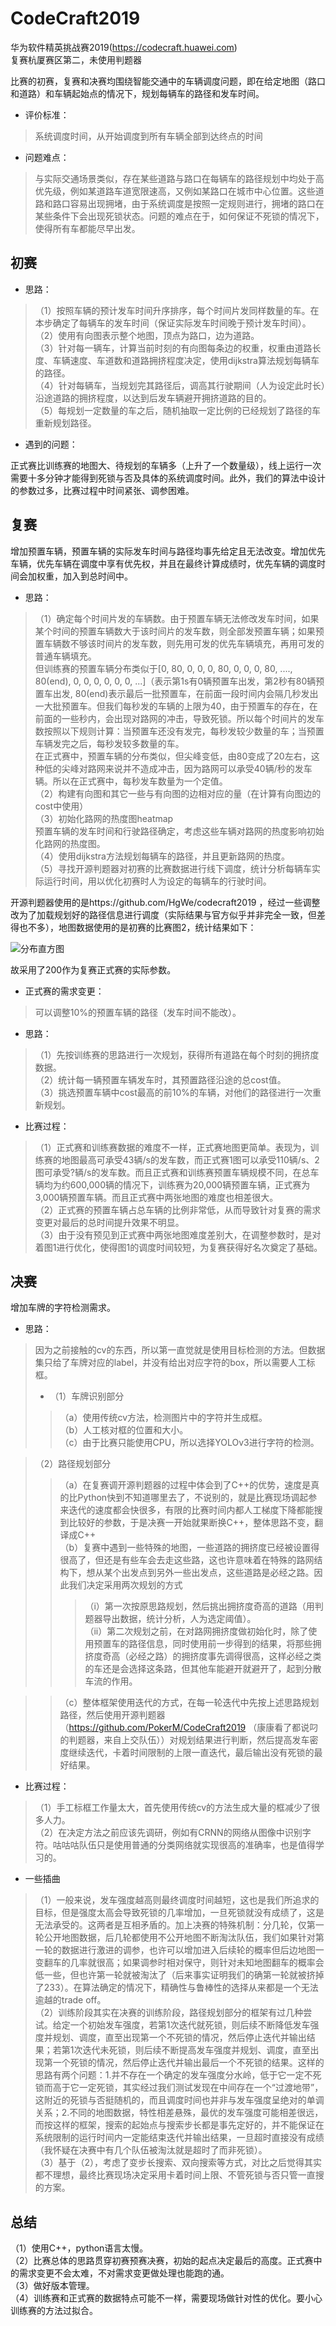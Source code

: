 
# CodeCraft2019
华为软件精英挑战赛2019(https://codecraft.huawei.com)<br>
复赛杭厦赛区第二，未使用判题器<br>

比赛的初赛，复赛和决赛均围绕智能交通中的车辆调度问题，即在给定地图（路口和道路）和车辆起始点的情况下，规划每辆车的路径和发车时间。<br>

* 评价标准：<br>

>系统调度时间，从开始调度到所有车辆全部到达终点的时间<br>

* 问题难点：<br>

>与实际交通场景类似，存在某些道路与路口在每辆车的路径规划中均处于高优先级，例如某道路车道宽限速高，又例如某路口在城市中心位置。这些道路和路口容易出现拥堵，由于系统调度是按照一定规则进行，拥堵的路口在某些条件下会出现死锁状态。问题的难点在于，如何保证不死锁的情况下，使得所有车都能尽早出发。

## 初赛

* 思路：<br>
>（1）按照车辆的预计发车时间升序排序，每个时间片发同样数量的车。在本步确定了每辆车的发车时间（保证实际发车时间晚于预计发车时间）。<br>
>（2）使用有向图表示整个地图，顶点为路口，边为道路。<br>
>（3）针对每一辆车，计算当前时刻的有向图每条边的权重，权重由道路长度、车辆速度、车道数和道路拥挤程度决定，使用dijkstra算法规划每辆车的路径。 <br>
>（4）针对每辆车，当规划完其路径后，调高其行驶期间（人为设定此时长）沿途道路的拥挤程度，以达到后发车辆避开拥挤道路的目的。<br>
>（5）每规划一定数量的车之后，随机抽取一定比例的已经规划了路径的车重新规划路径。<br>


* 遇到的问题：<br>

正式赛比训练赛的地图大、待规划的车辆多（上升了一个数量级），线上运行一次需要十多分钟才能得到死锁与否及具体的系统调度时间。此外，我们的算法中设计的参数过多，比赛过程中时间紧张、调参困难。

## 复赛

增加预置车辆，预置车辆的实际发车时间与路径均事先给定且无法改变。增加优先车辆，优先车辆在调度中享有优先权，并且在最终计算成绩时，优先车辆的调度时间会加权重，加入到总时间中。<br>

* 思路：<br>
>（1）确定每个时间片发的车辆数。由于预置车辆无法修改发车时间，如果某个时间的预置车辆数大于该时间片的发车数，则全部发预置车辆；如果预置车辆数不够该时间片的发车数，则先用可发的优先车辆填充，再用可发的普通车辆填充。<br>
>但训练赛的预置车辆分布类似于[0, 80, 0, 0, 0, 80, 0, 0, 0, 80, ...., 80(end), 0, 0, 0, 0, 0, 0, ...]（表示第1s有0辆预置车出发，第2秒有80辆预置车出发, 80(end)表示最后一批预置车，在前面一段时间内会隔几秒发出一大批预置车。但我们每秒发的车辆的上限为40，由于预置车的存在，在前面的一些秒内，会出现对路网的冲击，导致死锁。所以每个时间片的发车数按照以下规则计算：当预置车还没有发完，每秒发较少数量的车；当预置车辆发完之后，每秒发较多数量的车。<br>
>  在正式赛中，预置车辆的分布类似，但尖峰变低，由80变成了20左右，这种低的尖峰对路网来说并不造成冲击，因为路网可以承受40辆/秒的发车辆。所以在正式赛中，每秒发车数量为一个定值。<br>
>（2）构建有向图和其它一些与有向图的边相对应的量（在计算有向图边的cost中使用）<br>
>（3）初始化路网的热度图heatmap<br>
预置车辆的发车时间和行驶路径确定，考虑这些车辆对路网的热度影响初始化路网的热度图。<br>
>（4）使用dijkstra方法规划每辆车的路径，并且更新路网的热度。<br>
>（5）寻找开源判题器对初赛的比赛数据进行线下调度，统计分析每辆车实际运行时间，用以优化初赛时人为设定的每辆车的行驶时间。<br>

开源判题器使用的是https://github.com/HgWe/codecraft2019 ，经过一些调整改为了加载规划好的路径信息进行调度（实际结果与官方似乎并非完全一致，但差得也不多），地图数据使用的是初赛的比赛图2，统计结果如下：

![分布直方图](https://github.com/qiqihaer/CodeCraft-2019/blob/master/2.repecharge/Left30Right40.png "左侧每个时间片发车数为30，右侧为40")

故采用了200作为复赛正式赛的实际参数。

* 正式赛的需求变更：<br>

>可以调整10%的预置车辆的路径（发车时间不能改）。<br>

* 思路：<br>
>（1）先按训练赛的思路进行一次规划，获得所有道路在每个时刻的拥挤度数据。<br>
>（2）统计每一辆预置车辆发车时，其预置路径沿途的总cost值。<br>
>（3）挑选预置车辆中cost最高的前10%的车辆，对他们的路径进行一次重新规划。<br>

* 比赛过程：<br>

>（1）正式赛和训练赛数据的难度不一样，正式赛地图更简单。表现为，训练赛的地图最高可承受43辆/s的发车数，而正式赛1图可以承受110辆/s、2图可承受?辆/s的发车数。而且正式赛和训练赛预置车辆规模不同，在总车辆均为约600,000辆的情况下，训练赛为20,000辆预置车辆，正式赛为3,000辆预置车辆。而且正式赛中两张地图的难度也相差很大。<br>
>（2）正式赛的预置车辆占总车辆的比例非常低，从而导致针对复赛的需求变更对最后的总时间提升效果不明显。<br>
>（3）由于没有预见到正式赛中两张地图难度差别大，在调整参数时，是对着图1进行优化，使得图1的调度时间较短，为复赛获得好名次奠定了基础。<br>

## 决赛
增加车牌的字符检测需求。

* 思路：<br>

>因为之前接触的cv的东西，所以第一直觉就是使用目标检测的方法。但数据集只给了车牌对应的label，并没有给出对应字符的box，所以需要人工标框。<br>
>* （1）车牌识别部分
>>（a）使用传统cv方法，检测图片中的字符并生成框。<br>
>>（b）人工核对框的位置和大小。<br>
>>（c）由于比赛只能使用CPU，所以选择YOLOv3进行字符的检测。<br>

>（2）路径规划部分<br>
>>（a）在复赛调开源判题器的过程中体会到了C++的优势，速度是真的比Python快到不知道哪里去了，不说别的，就是比赛现场调起参来迭代的速度都会快很多，有限的比赛时间内都人工梯度下降都能搜到比较好的参数，于是决赛一开始就果断换C++，整体思路不变，翻译成C++<br>
>>（b）复赛中遇到一些特殊的地图，一些道路的拥挤度已经被设置得很高了，但还是有些车会去走这些路，这也许意味着在特殊的路网结构下，想从某个出发点到另外一些出发点，这些道路是必经之路。因此我们决定采用两次规划的方式<br>
>>>（i）第一次按原思路规划，然后挑出拥挤度奇高的道路（用判题器导出数据，统计分析，人为选定阈值）。<br>
>>>（ii）第二次规划之前，在对路网拥挤度做初始化时，除了使用预置车的路径信息，同时使用前一步得到的结果，将那些拥挤度奇高（必经之路）的拥挤度事先调得很高，这样必经之类的车还是会选择这条路，但其他车能避开就避开了，起到分散车流的作用。<br>

>>（c）整体框架使用迭代的方式，在每一轮迭代中先按上述思路规划路径，然后使用开源判题器（https://github.com/PokerM/CodeCraft2019 （康康看了都说叼的判题器，来自上交队伍））对规划结果进行判断，然后提高发车密度继续迭代，卡着时间限制的上限一直迭代，最后输出没有死锁的最好结果。<br>

* 比赛过程：<br>

>（1）手工标框工作量太大，首先使用传统cv的方法生成大量的框减少了很多人力。<br>
>（2）在决定方法之前应该先调研，例如有CRNN的网络从图像中识别字符。咕咕咕队伍只是使用普通的分类网络就实现很高的准确率，也是值得学习的。<br>

* 一些插曲
>（1）一般来说，发车强度越高则最终调度时间越短，这也是我们所追求的目标，但是强度太高会导致死锁的几率增加，一旦死锁就没有成绩了，这是无法承受的。这两者是互相矛盾的。加上决赛的特殊机制：分几轮，仅第一轮公开地图数据，后几轮都使用不公开地图不断淘汰队伍，我们如果针对第一轮的数据进行激进的调参，也许可以增加进入后续轮的概率但后边地图一变翻车的几率就很高；如果调参时相对保守，则针对未知地图翻车的概率会低一些，但也许第一轮就被淘汰了（后来事实证明我们的确第一轮就被挤掉了233）。在算法确定的情况下，精确性与鲁棒性的选择从来都是一个无法逾越的trade off。<br>
>（2）训练阶段其实在决赛的训练阶段，路径规划部分的框架有过几种尝试。给定一个初始发车强度，若第1次迭代就死锁，则后续不断降低发车强度并规划、调度，直至出现第一个不死锁的情况，然后停止迭代并输出结果；若第1次迭代未死锁，则后续不断提高发车强度并规划、调度，直至出现第一个死锁的情况，然后停止迭代并输出最后一个不死锁的结果。这样的思路有两个问题：1.并不存在一个确定的发车强度分水岭，低于它一定不死锁而高于它一定死锁，其实经过我们测试发现在中间存在一个“过渡地带”，这附近的死锁与否挺随机的，而且调度时间也并非与发车强度呈绝对的单调关系；2.不同的地图数据，特性相差悬殊，最优的发车强度可能相差很远，而按这样的框架，搜索的起始点与搜索步长都是事先定好的，并不能保证在系统限制的运行时间内一定能结束迭代并输出结果，一旦超时直接没有成绩（我怀疑在决赛中有几个队伍被淘汰就是超时了而非死锁）。<br>
>（3）基于（2），考虑了变步长搜索、双向搜索等方式，对比之后觉得其实都不理想，最终比赛现场决定采用卡着时间上限、不管死锁与否只管一直搜的方案。

## 总结
（1）使用C++，python语言太慢。<br>
（2）比赛总体的思路贯穿初赛预赛决赛，初始的起点决定最后的高度。正式赛中的需求变更不会太难，不对需求变更做处理也能跑的通。<br>
（3）做好版本管理。<br>
（4）训练赛和正式赛的数据特点可能不一样，需要现场做针对性的优化。要小心训练赛的方法过拟合。<br>
